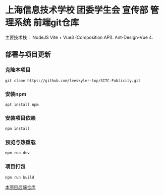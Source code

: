# 上海信息技术学校 团委学生会 宣传部 管理系统 前端git仓库

主要技术栈：
NodeJS
Vite + Vue3 (Composition API).
Ant-Design-Vue 4.

## 部署与项目更新

### 克隆本项目
```
git clone https://github.com/leeskyler-top/SITC-Publicity.git
```

### 安装npm
```
apt install npm
```

### 安装项目依赖

```sh
npm install
```

### 预览与热重载

```sh
npm run dev
```

### 项目打包

```sh
npm run build
```
[本项目后端仓库](https://github.com/leeskyler-top/SITC-Publicity-Backend)

